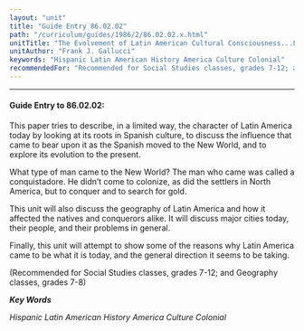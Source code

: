 ```yaml
---
layout: "unit"
title: "Guide Entry 86.02.02"
path: "/curriculum/guides/1986/2/86.02.02.x.html"
unitTitle: "The Evolvement of Latin American Cultural Consciousness...From Its Roots in the Old World to Its Impact on the Americas"
unitAuthor: "Frank J. Gallucci"
keywords: "Hispanic Latin American History America Culture Colonial"
recommendedFor: "Recommended for Social Studies classes, grades 7-12; and Geography classes, grades 7-8"
---
```

<body>
<hr/>
 <h4>
  Guide Entry to 86.02.02:
 </h4>
 This paper tries to describe, in a limited way, the character of Latin America today by looking at its roots in Spanish culture, to discuss the influence that came to bear upon it as the Spanish moved to the New World, and to explore its evolution to the present.
 <p>
  What type of man came to the New World? The man who came was called a conquistadore. He didn’t come to colonize, as did the settlers in North America, but to conquer and to search for gold.
 </p>
 <p>
  This unit will also discuss the geography of Latin America and how it affected the natives and conquerors alike. It will discuss major cities today, their people, and their problems in general.
 </p>
 <p>
  Finally, this unit will attempt to show some of the reasons why Latin America came to be what it is today, and the general direction it seems to be taking.
 </p>
 <p>
  (Recommended for Social Studies classes, grades 7-12; and Geography classes, grades 7-8)
 </p>
<p>
  <b>
   <i>
    Key Words
   </i>
  </b>
  <br/>
 </p>
 <p>
  <i>
   Hispanic Latin American History America Culture Colonial
  </i>
 </p>

</body>